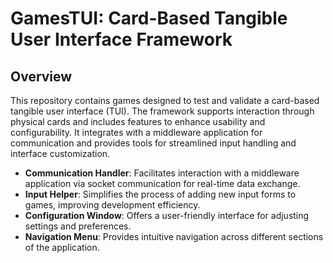 # GamesTUI: Card-Based Tangible User Interface Framework

## Overview

This repository contains games designed to test and validate a card-based tangible user interface (TUI). The framework supports interaction through physical cards and includes features to enhance usability and configurability. It integrates with a middleware application for communication and provides tools for streamlined input handling and interface customization.


- **Communication Handler**: Facilitates interaction with a middleware application via socket communication for real-time data exchange.
- **Input Helper**: Simplifies the process of adding new input forms to games, improving development efficiency.
- **Configuration Window**: Offers a user-friendly interface for adjusting settings and preferences.
- **Navigation Menu**: Provides intuitive navigation across different sections of the application.
